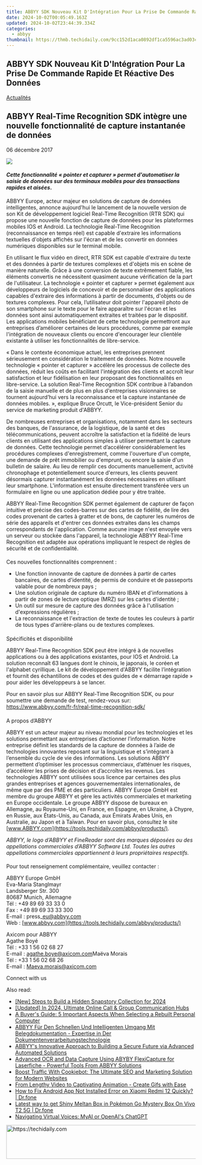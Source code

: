 ```yaml
---
title: ABBYY SDK Nouveau Kit D'Intégration Pour La Prise De Commande Rapide Et Réactive Des Données
date: 2024-10-02T00:05:49.163Z
updated: 2024-10-02T23:44:39.334Z
categories:
  - abbyy
thumbnail: https://thmb.techidaily.com/9cc152d1aca0892df1ca5596ac3ad03cce388893be920721cefd3090f694d72e.png
---
```


## ABBYY SDK Nouveau Kit D'Intégration Pour La Prise De Commande Rapide Et Réactive Des Données

[Actualités](https://tools.techidaily.com/abbyy/products/)

## ABBYY Real-Time Recognition SDK intègre une nouvelle fonctionnalité de capture instantanée de données

06 décembre 2017

![](https://content.abbyy.com/-/media/project/abbyy/abbyy/branchtemplates/shutterstock_1272462163_1296-x-729.jpg?h=729&iar=0&w=1296)

#### _Cette fonctionnalité « pointer et capturer » permet d'automatiser la saisie de données sur des terminaux mobiles pour des transactions rapides et aisées_.

  
ABBYY Europe, acteur majeur en solutions de capture de données intelligentes, annonce aujourd'hui le lancement de la nouvelle version de son Kit de développement logiciel Real-Time Recognition (RTR SDK) qui propose une nouvelle fonction de capture de données pour les plateformes mobiles IOS et Android. La technologie Real-Time Recognition (reconnaissance en temps réel) est capable d'extraire les informations textuelles d'objets affichés sur l'écran et de les convertir en données numériques disponibles sur le terminal mobile.

  
En utilisant le flux vidéo en direct, RTR SDK est capable d'extraire du texte et des données à partir de textures complexes et d'objets mis en scène de manière naturelle. Grâce à une conversion de texte extrêmement fiable, les éléments convertis ne nécessitent quasiment aucune vérification de la part de l'utilisateur. La technologie « pointer et capturer » permet également aux développeurs de logiciels de concevoir et de personnaliser des applications capables d'extraire des informations à partir de documents, d'objets ou de textures complexes. Pour cela, l’utilisateur doit pointer l'appareil photo de son smartphone sur le texte pour le faire apparaître sur l'écran et les données sont ainsi automatiquement extraites et traitées par le dispositif. Les applications mobiles bénéficiant de cette technologie permettront aux entreprises d’améliorer certaines de leurs procédures, comme par exemple l'intégration de nouveaux clients ou encore d'encourager leur clientèle existante à utiliser les fonctionnalités de libre-service.

  
« Dans le contexte économique actuel, les entreprises prennent sérieusement en considération le traitement de données. Notre nouvelle technologie « pointer et capturer » accélère les processus de collecte des données, réduit les coûts en facilitant l'intégration des clients et accroît leur satisfaction et leur fidélisation en leur proposant des fonctionnalités en libre-service. La solution Real-Time Recognition SDK contribue à l’abandon de la saisie manuelle et de plus en plus d'entreprises visionnaires se tournent aujourd’hui vers la reconnaissance et la capture instantanée de données mobiles. », explique Bruce Orcutt, le Vice-président Senior du service de marketing produit d'ABBYY.

  
De nombreuses entreprises et organisations, notamment dans les secteurs des banques, de l'assurance, de la logistique, de la santé et des télécommunications, peuvent accroître la satisfaction et la fidélité de leurs clients en utilisant des applications simples à utiliser permettant la capture de données. Cette technologie permet d’accélérer considérablement les procédures complexes d'enregistrement, comme l'ouverture d'un compte, une demande de prêt immobilier ou d'emprunt, ou encore la saisie d'un bulletin de salaire. Au lieu de remplir ces documents manuellement, activité chronophage et potentiellement source d'erreurs, les clients peuvent désormais capturer instantanément les données nécessaires en utilisant leur smartphone. L'information est ensuite directement transférée vers un formulaire en ligne ou une application dédiée pour y être traitée.

  
ABBYY Real-Time Recognition SDK permet également de capturer de façon intuitive et précise des codes-barres sur des cartes de fidélité, de lire des codes provenant de cartes à gratter et de bons, de capturer les numéros de série des appareils et d'entrer ces données extraites dans les champs correspondants de l'application. Comme aucune image n'est envoyée vers un serveur ou stockée dans l'appareil, la technologie ABBYY Real-Time Recognition est adaptée aux opérations impliquant le respect de règles de sécurité et de confidentialité.

####   
Ces nouvelles fonctionnalités comprennent :

* Une fonction innovante de capture de données à partir de cartes bancaires, de cartes d'identité, de permis de conduire et de passeports valable pour de nombreux pays ;
* Une solution originale de capture du numéro IBAN et d'informations à partir de zones de lecture optique (MRZ) sur les cartes d'identité ;
* Un outil sur mesure de capture des données grâce à l'utilisation d'expressions régulières ;
* La reconnaissance et l'extraction de texte de toutes les couleurs à partir de tous types d'arrière-plans ou de textures complexes.

####   
Spécificités et disponibilité

  
ABBYY Real-Time Recognition SDK peut être intégré à de nouvelles applications ou à des applications existantes, pour IOS et Android. La solution reconnaît 63 langues dont le chinois, le japonais, le coréen et l'alphabet cyrillique. Le kit de développement d'ABBYY facilite l’intégration et fournit des échantillons de codes et des guides de « démarrage rapide » pour aider les développeurs à se lancer.

Pour en savoir plus sur ABBYY Real-Time Recognition SDK, ou pour soumettre une demande de test, rendez-vous sur: https://www.abbyy.com/fr-fr/real-time-recognition-sdk/

####   
A propos d’ABBYY

  
ABBYY est un acteur majeur au niveau mondial pour les technologies et les solutions permettant aux entreprises d’actionner l’information. Notre entreprise définit les standards de la capture de données à l’aide de technologies innovantes reposant sur la linguistique et s’intégrant à l’ensemble du cycle de vie des informations. Les solutions ABBYY permettent d’optimiser les processus commerciaux, d’atténuer les risques, d’accélérer les prises de décision et d’accroître les revenus. Les technologies ABBYY sont utilisées sous licence par certaines des plus grandes entreprises et agences gouvernementales internationales, de même que par des PME et des particuliers. ABBYY Europe GmbH est membre du groupe ABBYY et gère les activités commerciales et marketing en Europe occidentale. Le groupe ABBYY dispose de bureaux en Allemagne, au Royaume-Uni, en France, en Espagne, en Ukraine, à Chypre, en Russie, aux États-Unis, au Canada, aux Émirats Arabes Unis, en Australie, au Japon et à Taïwan. Pour en savoir plus, consultez le site [www.ABBYY.com](https://tools.techidaily.com/abbyy/products/).

_ABBYY, le logo d’ABBYY et FineReader sont des marques déposées ou des appellations commerciales d’ABBYY Software Ltd. Toutes les autres appellations commerciales appartiennent à leurs propriétaires respectifs._

####   
Pour tout renseignement complémentaire, veuillez contacter :

  
ABBYY Europe GmbH  
Eva-Maria Stanglmayr  
Landsberger Str. 300  
80687 Munich, Allemagne  
Tél : +49 89 69 33 33 0  
Fax : +49 89 69 33 33 300  
E-mail : press\_eu@abbyy.com  
Web : [www.abbyy.com](https://tools.techidaily.com/abbyy/products/)

Axicom pour ABBYY  
Agathe Boyé  
Tél : +33 1 56 02 68 27  
E-mail : [agathe.boye@axicom.com](https://tools.techidaily.com/abbyy/products/)Maëva Morais  
Tél : +33 1 56 02 68 26  
E-mail : [Maeva.morais@axicom.com](https://tools.techidaily.com/abbyy/products/)

Connect with us

<ins class="adsbygoogle"
     style="display:block"
     data-ad-format="autorelaxed"
     data-ad-client="ca-pub-7571918770474297"
     data-ad-slot="1223367746"></ins>

<ins class="adsbygoogle"
     style="display:block"
     data-ad-client="ca-pub-7571918770474297"
     data-ad-slot="8358498916"
     data-ad-format="auto"
     data-full-width-responsive="true"></ins>

<span class="atpl-alsoreadstyle">Also read:</span>
<div><ul>
<li><a href="https://snapchat-videos.techidaily.com/new-steps-to-build-a-hidden-snapstory-collection-for-2024/"><u>[New] Steps to Build a Hidden Snapstory Collection for 2024</u></a></li>
<li><a href="https://digital-screen-recording.techidaily.com/updated-in-2024-ultimate-online-call-and-group-communication-hubs/"><u>[Updated] In 2024, Ultimate Online Call & Group Communication Hubs</u></a></li>
<li><a href="https://technical-tips.techidaily.com/a-buyers-guide-5-important-aspects-when-selecting-a-rebuilt-personal-computer/"><u>A Buyer's Guide: 5 Important Aspects When Selecting a Rebuilt Personal Computer</u></a></li>
<li><a href="https://solve-info.techidaily.com/abbyy-fur-den-schnellen-und-intelligenten-umgang-mit-belegdokumentation-expertise-in-der-dokumentenverarbeitungstechnologie/"><u>ABBYY Für Den Schnellen Und Intelligenten Umgang Mit Belegdokumentation - Expertise in Der Dokumentenverarbeitungstechnologie</u></a></li>
<li><a href="https://solve-info.techidaily.com/abbyys-innovative-approach-to-building-a-secure-future-via-advanced-automated-solutions/"><u>ABBYY's Innovative Approach to Building a Secure Future via Advanced Automated Solutions</u></a></li>
<li><a href="https://solve-info.techidaily.com/advanced-ocr-and-data-capture-using-abyby-flexicapture-for-laserfiche-powerful-tools-from-abbyy-solutions/"><u>Advanced OCR and Data Capture Using ABYBY FlexiCapture for Laserfiche - Powerful Tools From ABBYY Solutions</u></a></li>
<li><a href="https://solve-info.techidaily.com/boost-traffic-with-cookiebot-the-ultimate-seo-and-marketing-solution-for-modern-websites/"><u>Boost Traffic With Cookiebot: The Ultimate SEO and Marketing Solution for Modern Websites</u></a></li>
<li><a href="https://youtube-sure.techidaily.com/lengthy-video-to-captivating-animation-create-gifs-with-ease/"><u>From Lengthy Video to Captivating Animation - Create Gifs with Ease</u></a></li>
<li><a href="https://change-location.techidaily.com/how-to-fix-android-app-not-installed-error-on-xiaomi-redmi-12-quickly-drfone-by-drfone-fix-android-problems-fix-android-problems/"><u>How to Fix Android App Not Installed Error on Xiaomi Redmi 12 Quickly? | Dr.fone</u></a></li>
<li><a href="https://change-location.techidaily.com/latest-way-to-get-shiny-meltan-box-in-pokemon-go-mystery-box-on-vivo-t2-5g-drfone-by-drfone-virtual-android/"><u>Latest way to get Shiny Meltan Box in Pokémon Go Mystery Box On Vivo T2 5G | Dr.fone</u></a></li>
<li><a href="https://tech-savvy.techidaily.com/navigating-virtual-voices-myai-or-openais-chatgpt/"><u>Navigating Virtual Voices: MyAI or OpenAI's ChatGPT</u></a></li>
</ul></div>

<!-- affiliate ads begin -->
<a href="https://ephamedtechinc.pxf.io/c/5597632/2136625/26400" target="_top" id="2136625">
  <img src="//a.impactradius-go.com/display-ad/26400-2136625" border="0" alt="https://techidaily.com" width="728" height="90"/>
</a>
<img height="0" width="0" src="https://ephamedtechinc.pxf.io/i/5597632/2136625/26400" style="position:absolute;visibility:hidden;" border="0" />
<!-- affiliate ads end -->

